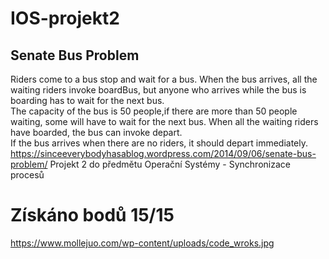 # IOS-projekt2
## Senate Bus Problem
Riders come to a bus stop and wait for a bus. When the bus arrives, all the waiting riders invoke boardBus, but anyone who arrives while the bus is boarding has to wait for the next bus.</br>
The capacity of the bus is 50 people,if there are more than 50 people waiting, some will have to wait for the next bus. When all the waiting riders have boarded, the bus can invoke depart.</br>
If the bus arrives when there are no riders, it should depart immediately.</br>
https://sinceeverybodyhasablog.wordpress.com/2014/09/06/senate-bus-problem/
Projekt 2 do předmětu Operační Systémy - Synchronizace procesů </br>
# Získáno bodů 15/15

https://www.mollejuo.com/wp-content/uploads/code_wroks.jpg
